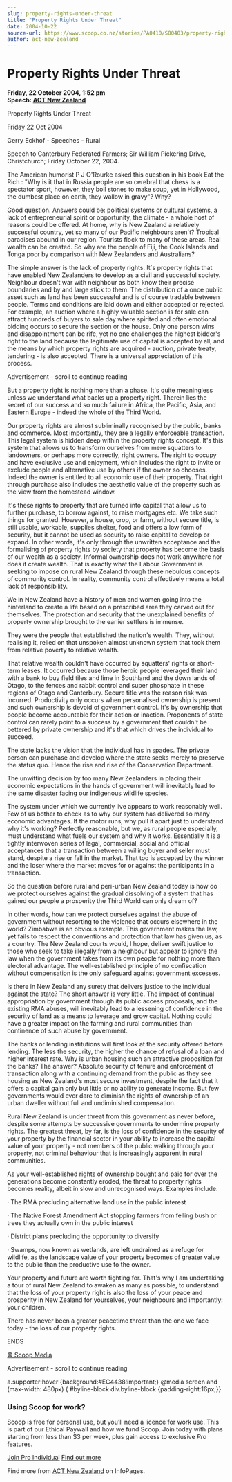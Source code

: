 ```yaml
---
slug: property-rights-under-threat
title: "Property Rights Under Threat"
date: 2004-10-22
source-url: https://www.scoop.co.nz/stories/PA0410/S00403/property-rights-under-threat.htm
author: act-new-zealand
---
```

Property Rights Under Threat
============================

**Friday, 22 October 2004, 1:52 pm**  
**Speech: [ACT New Zealand](https://info.scoop.co.nz/ACT_New_Zealand)**

Property Rights Under Threat

Friday 22 Oct 2004

Gerry Eckhof - Speeches - Rural

Speech to Canterbury Federated Farmers; Sir William Pickering Drive, Christchurch; Friday October 22, 2004.

The American humorist P J O'Rourke asked this question in his book Eat the Rich : "Why is it that in Russia people are so cerebral that chess is a spectator sport, however, they boil stones to make soup, yet in Hollywood, the dumbest place on earth, they wallow in gravy"? Why?

Good question. Answers could be: political systems or cultural systems, a lack of entrepreneurial spirit or opportunity, the climate - a whole host of reasons could be offered. At home, why is New Zealand a relatively successful country, yet so many of our Pacific neighbours aren't? Tropical paradises abound in our region. Tourists flock to many of these areas. Real wealth can be created. So why are the people of Fiji, the Cook Islands and Tonga poor by comparison with New Zealanders and Australians?

The simple answer is the lack of property rights. It\`s property rights that have enabled New Zealanders to develop as a civil and successful society. Neighbour doesn't war with neighbour as both know their precise boundaries and by and large stick to them. The distribution of a once public asset such as land has been successful and is of course tradable between people. Terms and conditions are laid down and either accepted or rejected. For example, an auction where a highly valuable section is for sale can attract hundreds of buyers to sale day where spirited and often emotional bidding occurs to secure the section or the house. Only one person wins and disappointment can be rife, yet no one challenges the highest bidder's right to the land because the legitimate use of capital is accepted by all, and the means by which property rights are acquired - auction, private treaty, tendering - is also accepted. There is a universal appreciation of this process.

Advertisement - scroll to continue reading





But a property right is nothing more than a phase. It's quite meaningless unless we understand what backs up a property right. Therein lies the secret of our success and so much failure in Africa, the Pacific, Asia, and Eastern Europe - indeed the whole of the Third World.

Our property rights are almost subliminally recognised by the public, banks and commerce. Most importantly, they are a legally enforceable transaction. This legal system is hidden deep within the property rights concept. It's this system that allows us to transform ourselves from mere squatters to landowners, or perhaps more correctly, right owners. The right to occupy and have exclusive use and enjoyment, which includes the right to invite or exclude people and alternative use by others if the owner so chooses. Indeed the owner is entitled to all economic use of their property. That right through purchase also includes the aesthetic value of the property such as the view from the homestead window.

It's these rights to property that are turned into capital that allow us to further purchase, to borrow against, to raise mortgages etc. We take such things for granted. However, a house, crop, or farm, without secure title, is still usable, workable, supplies shelter, food and offers a low form of security, but it cannot be used as security to raise capital to develop or expand. In other words, it's only through the unwritten acceptance and the formalising of property rights by society that property has become the basis of our wealth as a society. Informal ownership does not work anywhere nor does it create wealth. That is exactly what the Labour Government is seeking to impose on rural New Zealand through these nebulous concepts of community control. In reality, community control effectively means a total lack of responsibility.

We in New Zealand have a history of men and women going into the hinterland to create a life based on a prescribed area they carved out for themselves. The protection and security that the unexplained benefits of property ownership brought to the earlier settlers is immense.

They were the people that established the nation's wealth. They, without realising it, relied on that unspoken almost unknown system that took them from relative poverty to relative wealth.

That relative wealth couldn't have occurred by squatters' rights or short-term leases. It occurred because those heroic people leveraged their land with a bank to buy field tiles and lime in Southland and the down lands of Otago, to the fences and rabbit control and super phosphate in these regions of Otago and Canterbury. Secure title was the reason risk was incurred. Productivity only occurs when personalised ownership is present and such ownership is devoid of government control. It's by ownership that people become accountable for their action or inaction. Proponents of state control can rarely point to a success by a government that couldn't be bettered by private ownership and it's that which drives the individual to succeed.

The state lacks the vision that the individual has in spades. The private person can purchase and develop where the state seeks merely to preserve the status quo. Hence the rise and rise of the Conservation Department.

The unwitting decision by too many New Zealanders in placing their economic expectations in the hands of government will inevitably lead to the same disaster facing our indigenous wildlife species.

The system under which we currently live appears to work reasonably well. Few of us bother to check as to why our system has delivered so many economic advantages. If the motor runs, why pull it apart just to understand why it's working? Perfectly reasonable, but we, as rural people especially, must understand what fuels our system and why it works. Essentially it is a tightly interwoven series of legal, commercial, social and official acceptances that a transaction between a willing buyer and seller must stand, despite a rise or fall in the market. That too is accepted by the winner and the loser where the market moves for or against the participants in a transaction.

So the question before rural and peri-urban New Zealand today is how do we protect ourselves against the gradual dissolving of a system that has gained our people a prosperity the Third World can only dream of?

In other words, how can we protect ourselves against the abuse of government without resorting to the violence that occurs elsewhere in the world? Zimbabwe is an obvious example. This government makes the law, yet fails to respect the conventions and protection that law has given us, as a country. The New Zealand courts would, I hope, deliver swift justice to those who seek to take illegally from a neighbour but appear to ignore the law when the government takes from its own people for nothing more than electoral advantage. The well-established principle of no confiscation without compensation is the only safeguard against government excesses.

Is there in New Zealand any surety that delivers justice to the individual against the state? The short answer is very little. The impact of continual appropriation by government through its public access proposals, and the existing RMA abuses, will inevitably lead to a lessening of confidence in the security of land as a means to leverage and grow capital. Nothing could have a greater impact on the farming and rural communities than continence of such abuse by government.

The banks or lending institutions will first look at the security offered before lending. The less the security, the higher the chance of refusal of a loan and higher interest rate. Why is urban housing such an attractive proposition for the banks? The answer? Absolute security of tenure and enforcement of transaction along with a continuing demand from the public as they see housing as New Zealand's most secure investment, despite the fact that it offers a capital gain only but little or no ability to generate income. But few governments would ever dare to diminish the rights of ownership of an urban dweller without full and undiminished compensation.

Rural New Zealand is under threat from this government as never before, despite some attempts by successive governments to undermine property rights. The greatest threat, by far, is the loss of confidence in the security of your property by the financial sector in your ability to increase the capital value of your property - not members of the public walking through your property, not criminal behaviour that is increasingly apparent in rural communities.

As your well-established rights of ownership bought and paid for over the generations become constantly eroded, the threat to property rights becomes reality, albeit in slow and unrecognised ways. Examples include:

· The RMA precluding alternative land use in the public interest

· The Native Forest Amendment Act stopping farmers from felling bush or trees they actually own in the public interest

· District plans precluding the opportunity to diversify

· Swamps, now known as wetlands, are left undrained as a refuge for wildlife, as the landscape value of your property becomes of greater value to the public than the productive use to the owner.

Your property and future are worth fighting for. That's why I am undertaking a tour of rural New Zealand to awaken as many as possible, to understand that the loss of your property right is also the loss of your peace and prosperity in New Zealand for yourselves, your neighbours and importantly: your children.

There has never been a greater peacetime threat than the one we face today - the loss of our property rights.

ENDS

[© Scoop Media](http://www.scoop.co.nz/about/terms.html)  

Advertisement - scroll to continue reading



a.supporter:hover {background:#EC4438!important;} @media screen and (max-width: 480px) { #byline-block div.byline-block {padding-right:16px;}}

### Using Scoop for work?

Scoop is free for personal use, but you’ll need a licence for work use. This is part of our Ethical Paywall and how we fund Scoop. Join today with plans starting from less than $3 per week, plus gain access to exclusive _Pro_ features.  
  
[Join Pro Individual](https://pro.scoop.co.nz/Individual/?from=ProIn24) [Find out more](https://pro.scoop.co.nz/using-scoop-for-work/?from=ProIn24)

Find more from [ACT New Zealand](https://info.scoop.co.nz/ACT_New_Zealand) on InfoPages.